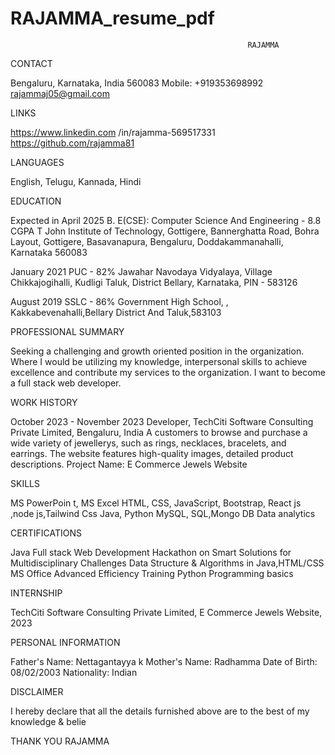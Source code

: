 # RAJAMMA_resume_pdf

                                                         RAJAMMA

CONTACT

Bengaluru, Karnataka, India 560083
Mobile: +919353698992
rajammaj05@gmail.com

LINKS

https://www.linkedin.com
/in/rajamma-569517331
https://github.com/rajamma81

LANGUAGES

English, Telugu, Kannada, Hindi

EDUCATION

Expected in April 2025
B. E(CSE): Computer Science And
Engineering - 8.8 CGPA
T John Institute of Technology,
Gottigere, Bannerghatta Road,
Bohra Layout, Gottigere,
Basavanapura, Bengaluru,
Doddakammanahalli, Karnataka
560083

January 2021
PUC - 82%
Jawahar Navodaya Vidyalaya,
Village Chikkajogihalli, Kudligi
Taluk, District Bellary, Karnataka,
PIN - 583126

August 2019
SSLC - 86%
Government High School, ,
Kakkabevenahalli,Bellary District
And Taluk,583103

PROFESSIONAL SUMMARY

Seeking a challenging and growth oriented position in the organization.
Where I would be utilizing my knowledge, interpersonal skills to achieve
excellence and contribute my services to the organization. I want to
become a full stack web developer.

WORK HISTORY

October 2023 - November 2023
Developer, TechCiti Software Consulting Private Limited,
Bengaluru, India
A customers to browse and purchase a wide variety of jewellerys, such as
rings, necklaces, bracelets, and earrings. The website features
high-quality images, detailed product descriptions.
Project Name: E Commerce Jewels Website

SKILLS

MS PowerPoin
t, MS Excel
HTML, CSS, JavaScript,
Bootstrap, React js ,node
js,Tailwind Css
Java, Python
MySQL, SQL,Mongo DB
Data analytics

CERTIFICATIONS

Java Full stack Web Development
Hackathon on Smart Solutions for Multidisciplinary Challenges
Data Structure & Algorithms in Java,HTML/CSS
MS Office Advanced Efficiency Training
Python Programming basics

INTERNSHIP

TechCiti Software Consulting Private Limited, E Commerce Jewels
Website, 2023

PERSONAL INFORMATION

Father's Name: Nettagantayya k
Mother's Name: Radhamma
Date of Birth: 08/02/2003
Nationality: Indian

DISCLAIMER

I hereby declare that all the details furnished above are to the best of my
knowledge & belie


THANK YOU 
RAJAMMA
